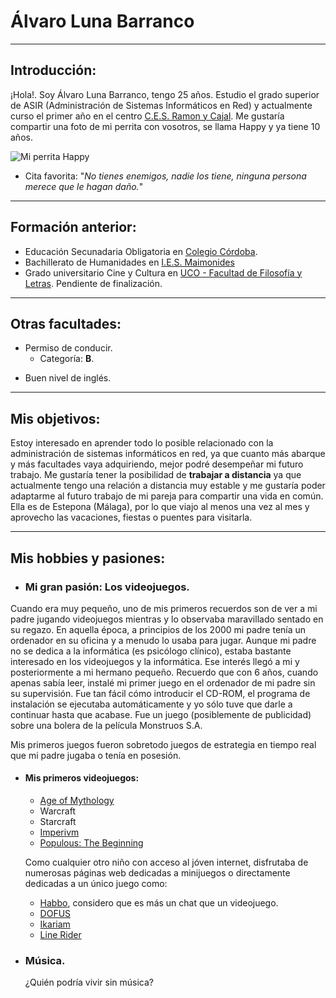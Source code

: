 # Álvaro Luna Barranco
----
## Introducción:
¡Hola!. Soy Álvaro Luna Barranco, tengo 25 años. Estudio el grado superior de ASIR (Administración de Sistemas Informáticos en Red) y actualmente curso el primer año en el centro [C.E.S. Ramon y Cajal](https://ramonycajal.net/). Me gustaría compartir una foto de mi perrita con vosotros, se llama Happy y ya tiene 10 años.

![Mi perrita Happy](https://i.imgur.com/Iu1kT3Q.jpg)


- Cita favorita:  "_No tienes enemigos, nadie los tiene, ninguna persona merece que le hagan daño._"

---

## Formación anterior:
- Educación Secunadaria Obligatoria en [Colegio Córdoba](https://www.colegiocordoba.es/).
- Bachillerato de Humanidades en [I.E.S. Maimonides](https://iesmaimonides.es/)
- Grado universitario Cine y Cultura en [UCO - Facultad de Filosofía y Letras](https://www.uco.es/filosofiayletras/es/grado-cine-y-cultura). Pendiente de finalización.

---
   
## Otras facultades:
+ Permiso de conducir.
    + Categoría: **B**.
- Buen nivel de inglés.

---

## Mis objetivos:
Estoy interesado en aprender todo lo posible relacionado con la administración de sistemas informáticos en red, ya que cuanto más abarque y más facultades vaya adquiriendo, mejor podré desempeñar mi futuro trabajo. Me gustaría tener la posibilidad de **trabajar a distancia** ya que actualmente tengo una relación a distancia muy estable y me gustaría poder adaptarme al futuro trabajo de mi pareja para compartir una vida en común. Ella es de Estepona (Málaga), por lo que viajo al menos una vez al mes y aprovecho las vacaciones, fiestas o puentes para visitarla.

---

## Mis hobbies y pasiones:
+ ### Mi gran pasión: Los videojuegos.
Cuando era muy pequeño, uno de mis primeros recuerdos son de ver a mi padre jugando videojuegos mientras y lo observaba maravillado sentado en su regazo. En aquella época, a principios de los 2000 mi padre tenía un ordenador en su oficina y a menudo lo usaba para jugar. Aunque mi padre no se dedica a la informática (es psicólogo clínico), estaba bastante interesado en los videojuegos y la informática. Ese interés llegó a mi y posteriormente a mi hermano pequeño. Recuerdo que con 6 años, cuando apenas sabía leer, instalé mi primer juego en el ordenador de mi padre sin su supervisión. Fue tan fácil cómo introducir el CD-ROM, el programa de instalación se ejecutaba automáticamente y yo sólo tuve que darle a continuar hasta que acabase. Fue un juego (posiblemente de publicidad) sobre una bolera de la película Monstruos S.A.

Mis primeros juegos fueron sobretodo juegos de estrategia en tiempo real que mi padre jugaba o tenía en posesión.

+ #### Mis primeros videojuegos:
   + [Age of Mythology](https://es.wikipedia.org/wiki/Age_of_Mythology)
   + Warcraft
   + Starcraft
   + [Imperivm](https://es.wikipedia.org/wiki/Imperivm)
   + [Populous: The Beginning](https://es.wikipedia.org/wiki/Imperivm)

  Como cualquier otro niño con acceso al jóven internet, disfrutaba de numerosas páginas web dedicadas a minijuegos o directamente dedicadas a un único juego como:

  + [Habbo](https://es.wikipedia.org/wiki/Habbo), considero que es más un chat que un videojuego.
  + [DOFUS](https://www.dofus.com/es/prehome)
  + [Ikariam](https://gameforge.com/es-ES/play/ikariam/)
  + [Line Rider](https://www.linerider.com/)
    
- ### Música.
  ¿Quién podría vivir sin música? 
